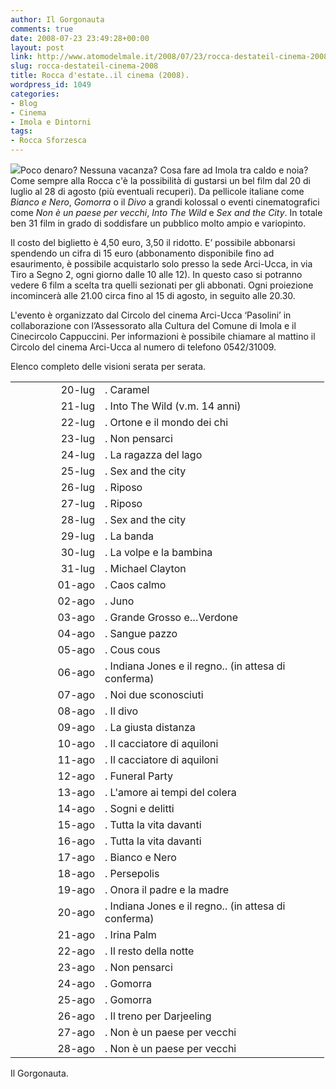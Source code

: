 ```yaml
---
author: Il Gorgonauta
comments: true
date: 2008-07-23 23:49:28+00:00
layout: post
link: http://www.atomodelmale.it/2008/07/23/rocca-destateil-cinema-2008/
slug: rocca-destateil-cinema-2008
title: Rocca d'estate..il cinema (2008).
wordpress_id: 1049
categories:
- Blog
- Cinema
- Imola e Dintorni
tags:
- Rocca Sforzesca
---
```


![](http://www.atomodelmale.it/wp-content/uploads/2008/10/roccaimola-300x154.jpg)Poco denaro? Nessuna vacanza? Cosa fare ad Imola tra caldo e noia? Come sempre alla Rocca c'è la possibilità di gustarsi un bel film dal 20 di luglio al 28 di agosto (più eventuali recuperi). Da pellicole italiane come _Bianco e Nero_, _Gomorra_ o il _Divo_ a grandi kolossal o eventi cinematografici come _Non è un paese per vecchi_, _Into The Wild_ e _Sex and the City_. In totale ben 31 film in grado di soddisfare un pubblico molto ampio e variopinto.

Il costo del biglietto è 4,50 euro, 3,50 il ridotto. E’ possibile abbonarsi spendendo un cifra di 15 euro (abbonamento disponibile fino ad esaurimento, è possibile acquistarlo solo presso la sede Arci-Ucca, in via Tiro a Segno 2, ogni giorno dalle 10 alle 12). In questo caso si potranno vedere 6 film a scelta tra quelli sezionati per gli abbonati. Ogni proiezione incomincerà alle 21.00 circa fino al 15 di agosto, in seguito alle 20.30.

<!-- more -->


L'evento è organizzato dal Circolo del cinema Arci-Ucca ‘Pasolini’ in collaborazione con l’Assessorato alla Cultura del Comune di Imola e il Cinecircolo Cappuccini. Per informazioni è possibile chiamare al mattino il Circolo del cinema Arci-Ucca al numero di telefono 0542/31009.

Elenco completo delle visioni serata per serata.
<table cellpadding="0" cellspacing="0" style="805px;" border="0" width="465" > 
<tbody >
<tr style="15pt;" >

<td width="127" style="95pt;" align="right" height="20" >20-lug
</td>

<td width="343" style="257pt;" >. Caramel
</td>
</tr>
<tr style="15pt;" >

<td style="15pt;" align="right" height="20" >21-lug
</td>

<td >. Into The Wild (v.m. 14 anni)
</td>
</tr>
<tr style="15pt;" >

<td style="15pt;" align="right" height="20" >22-lug
</td>

<td >. Ortone e il mondo dei chi
</td>
</tr>
<tr style="15pt;" >

<td style="15pt;" align="right" height="20" >23-lug
</td>

<td >. Non pensarci
</td>
</tr>
<tr style="15pt;" >

<td style="15pt;" align="right" height="20" >24-lug
</td>

<td >. La ragazza del lago
</td>
</tr>
<tr style="15pt;" >

<td style="15pt;" align="right" height="20" >25-lug
</td>

<td >. Sex and the city
</td>
</tr>
<tr style="15pt;" >

<td style="15pt;" align="right" height="20" >26-lug
</td>

<td >. Riposo
</td>
</tr>
<tr style="15pt;" >

<td style="15pt;" align="right" height="20" >27-lug
</td>

<td >. Riposo
</td>
</tr>
<tr style="15pt;" >

<td style="15pt;" align="right" height="20" >28-lug
</td>

<td >. Sex and the city
</td>
</tr>
<tr style="15pt;" >

<td style="15pt;" align="right" height="20" >29-lug
</td>

<td >. La banda
</td>
</tr>
<tr style="15pt;" >

<td style="15pt;" align="right" height="20" >30-lug
</td>

<td >. La volpe e la bambina
</td>
</tr>
<tr style="15pt;" >

<td style="15pt;" align="right" height="20" >31-lug
</td>

<td >. Michael Clayton
</td>
</tr>
<tr style="15pt;" >

<td style="15pt;" align="right" height="20" >01-ago
</td>

<td >. Caos calmo
</td>
</tr>
<tr style="15pt;" >

<td style="15pt;" align="right" height="20" >02-ago
</td>

<td >. Juno
</td>
</tr>
<tr style="15pt;" >

<td style="15pt;" align="right" height="20" >03-ago
</td>

<td >. Grande Grosso e…Verdone
</td>
</tr>
<tr style="15pt;" >

<td style="15pt;" align="right" height="20" >04-ago
</td>

<td >. Sangue pazzo
</td>
</tr>
<tr style="15pt;" >

<td style="15pt;" align="right" height="20" >05-ago
</td>

<td >. Cous cous
</td>
</tr>
<tr style="15pt;" >

<td style="15pt;" align="right" height="20" >06-ago
</td>

<td >. Indiana Jones e il regno.. (in attesa di conferma)
</td>
</tr>
<tr style="15pt;" >

<td style="15pt;" align="right" height="20" >07-ago
</td>

<td >. Noi due sconosciuti
</td>
</tr>
<tr style="15pt;" >

<td style="15pt;" align="right" height="20" >08-ago
</td>

<td >. Il divo
</td>
</tr>
<tr style="15pt;" >

<td style="15pt;" align="right" height="20" >09-ago
</td>

<td >. La giusta distanza
</td>
</tr>
<tr style="15pt;" >

<td style="15pt;" align="right" height="20" >10-ago
</td>

<td >. Il cacciatore di aquiloni
</td>
</tr>
<tr style="15pt;" >

<td style="15pt;" align="right" height="20" >11-ago
</td>

<td >. Il cacciatore di aquiloni
</td>
</tr>
<tr style="15pt;" >

<td style="15pt;" align="right" height="20" >12-ago
</td>

<td >. Funeral Party
</td>
</tr>
<tr style="15pt;" >

<td style="15pt;" align="right" height="20" >13-ago
</td>

<td >. L'amore ai tempi del colera
</td>
</tr>
<tr style="15pt;" >

<td style="15pt;" align="right" height="20" >14-ago
</td>

<td >. Sogni e delitti
</td>
</tr>
<tr style="15pt;" >

<td style="15pt;" align="right" height="20" >15-ago
</td>

<td >. Tutta la vita davanti
</td>
</tr>
<tr style="15pt;" >

<td style="15pt;" align="right" height="20" >16-ago
</td>

<td >. Tutta la vita davanti
</td>
</tr>
<tr style="15pt;" >

<td style="15pt;" align="right" height="20" >17-ago
</td>

<td >. Bianco e Nero
</td>
</tr>
<tr style="15pt;" >

<td style="15pt;" align="right" height="20" >18-ago
</td>

<td >. Persepolis
</td>
</tr>
<tr style="15pt;" >

<td style="15pt;" align="right" height="20" >19-ago
</td>

<td >. Onora il padre e la madre
</td>
</tr>
<tr style="15pt;" >

<td style="15pt;" align="right" height="20" >20-ago
</td>

<td >. Indiana Jones e il regno.. (in attesa di conferma)
</td>
</tr>
<tr style="15pt;" >

<td style="15pt;" align="right" height="20" >21-ago
</td>

<td >. Irina Palm
</td>
</tr>
<tr style="15pt;" >

<td style="15pt;" align="right" height="20" >22-ago
</td>

<td >. Il resto della notte
</td>
</tr>
<tr style="15pt;" >

<td style="15pt;" align="right" height="20" >23-ago
</td>

<td >. Non pensarci
</td>
</tr>
<tr style="15pt;" >

<td style="15pt;" align="right" height="20" >24-ago
</td>

<td >. Gomorra
</td>
</tr>
<tr style="15pt;" >

<td style="15pt;" align="right" height="20" >25-ago
</td>

<td >. Gomorra
</td>
</tr>
<tr style="15pt;" >

<td style="15pt;" align="right" height="20" >26-ago
</td>

<td >. Il treno per Darjeeling
</td>
</tr>
<tr style="15pt;" >

<td style="15pt;" align="right" height="20" >27-ago
</td>

<td >. Non è un paese per vecchi
</td>
</tr>
<tr style="15pt;" >

<td style="15pt;" align="right" height="20" >28-ago
</td>

<td >. Non è un paese per vecchi
</td>
</tr>
</tbody></table>
Il Gorgonauta.
